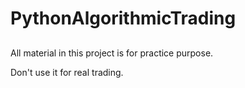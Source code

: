 # PythonAlgorithmicTrading
##
All material in this project is for practice purpose. 

Don't use it for real trading.
